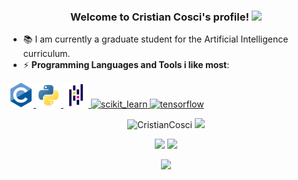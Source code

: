 <h3 align="center">
  Welcome to Cristian Cosci's profile!
  <img src="https://media.giphy.com/media/hvRJCLFzcasrR4ia7z/giphy.gif" width="28">
</h3>

- :books: I am currently a graduate student for the Artificial Intelligence curriculum.
- ⚡ **Programming Languages and Tools i like most**:
<p align="left"> <a href="https://www.cprogramming.com/" target="_blank" rel="noreferrer"> <img src="https://raw.githubusercontent.com/devicons/devicon/master/icons/c/c-original.svg" alt="c" width="40" height="40"/> </a> <a href="https://www.python.org" target="_blank" rel="noreferrer"> <img src="https://raw.githubusercontent.com/devicons/devicon/master/icons/python/python-original.svg" alt="python" width="40" height="40"/> <a href="https://pandas.pydata.org/" target="_blank" rel="noreferrer"> <img src="https://raw.githubusercontent.com/devicons/devicon/2ae2a900d2f041da66e950e4d48052658d850630/icons/pandas/pandas-original.svg" alt="pandas" width="40" height="40"/> </a> </a> <a href="https://scikit-learn.org/" target="_blank" rel="noreferrer"> <img src="https://upload.wikimedia.org/wikipedia/commons/0/05/Scikit_learn_logo_small.svg" alt="scikit_learn" width="40" height="40"/> </a> <a href="https://www.tensorflow.org" target="_blank" rel="noreferrer"> <img src="https://www.vectorlogo.zone/logos/tensorflow/tensorflow-icon.svg" alt="tensorflow" width="40" height="40"/> </a> </p>

<p align="center">
<img src="https://github-readme-stats.vercel.app/api?username=CristianCosci&show_icons=true&theme=react&hide_border=true" alt="CristianCosci" />
<img src="https://github-readme-streak-stats.herokuapp.com?user=CristianCosci&theme=react&hide_border=true&date_format=j%20M%5B%20Y%5D" />
</p>

<p align="center">
<img src="https://github-readme-stats.vercel.app/api/top-langs/?username=CristianCosci&theme=react&hide_border=true" />
<img src="https://imgur.com/gallery/gztLndp" />
</p>

<p align="center"><img src="https://profile-counter.glitch.me/{CristianCosci}/count.svg" /> </p>

